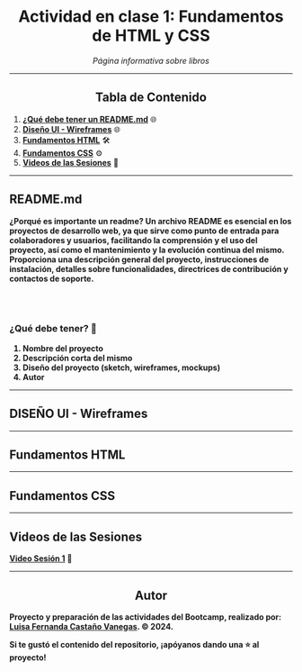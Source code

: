 <!-- Centrar el título -->
<h1 align="center"> Actividad en clase 1: Fundamentos de HTML y CSS</h1>

<!-- Subtítulo -->
<p align="center"><em>Página informativa sobre libros</em></p>

<!-- Separador -->
<hr>

<!-- Tabla de Contenido -->
<h2 align="center">Tabla de Contenido</h2>

1. [**¿Qué debe tener un README.md**](#readmemd) 🌐
2. [**Diseño UI - Wireframes**](#diseño-ui-wireframes) 🌐
3. [**Fundamentos HTML**](#fundamentos-html) 🛠️
4. [**Fundamentos CSS**](#fundamentos-css) ⚙️
5. [**Videos de las Sesiones**](#videos-de-las-sesiones) 🎥

<!-- Separador -->
<hr>

<!-- Contenido de cada sección -->

## README.md
<p><b>¿Porqué es importante un readme?<b> Un archivo README es esencial en los proyectos de desarrollo web, ya que sirve como punto de entrada para colaboradores y usuarios, facilitando la comprensión y el uso del proyecto, así como el mantenimiento y la evolución continua del mismo. Proporciona una descripción general del proyecto, instrucciones de instalación, detalles sobre funcionalidades, directrices de contribución y contactos de soporte.</p>
<br>
<br>

### ¿Qué debe tener? 📖

1. **Nombre del proyecto**
2. **Descripción corta del mismo**
3. **Diseño del proyecto (sketch, wireframes, mockups)**
3. **Autor**

<hr>

## DISEÑO UI - Wireframes

<hr>

## Fundamentos HTML

<hr>

## Fundamentos CSS

<hr>

## Videos de las Sesiones

  <p><a href="https://www.youtube.com/playlist?list=PLpD_vYWjZt11y0RdptTt9JkIafhOc-evL" target="_blank">Video Sesión 1</a> 🎥</p>

<!-- Separador -->
<hr>

<!-- Subtítulo de Autor -->
<h2 align="center">Autor</h2>

Proyecto y preparación de las actividades del Bootcamp, realizado por: 
[Luisa Fernanda Castaño Vanegas](https://www.linkedin.com/in/luisacastanovanegas/). © 2024.
<br>

<!-- Mensaje de Estrellita -->
<p>Si te gustó el contenido del repositorio, ¡apóyanos dando una ⭐ al proyecto!</p>